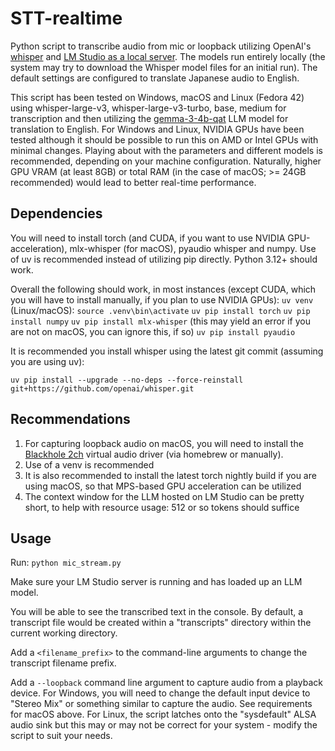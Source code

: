 # STT-realtime
Python script to transcribe audio from mic or loopback utilizing OpenAI's [whisper](https://github.com/openai/whisper) and [LM Studio as a local server](https://lmstudio.ai/docs/app/api/headless). The models run entirely locally (the system may try to download the Whisper model files for an initial run).
The default settings are configured to translate Japanese audio to English.

This script has been tested on Windows, macOS and Linux (Fedora 42) using whisper-large-v3, whisper-large-v3-turbo, base, medium for transcription and then utilizing the [gemma-3-4b-qat](https://huggingface.co/collections/google/gemma-3-qat-67ee61ccacbf2be4195c265b) LLM model for translation to English. For Windows and Linux, NVIDIA GPUs have been tested although it should be possible to run this on AMD or Intel GPUs with minimal changes. Playing about with the parameters and different models is recommended, depending on your machine configuration. Naturally, higher GPU VRAM (at least 8GB) or total RAM (in the case of macOS; >= 24GB recommended) would lead to better real-time performance.

## Dependencies
You will need to install torch (and CUDA, if you want to use NVIDIA GPU-acceleration), mlx-whisper (for macOS), pyaudio whisper and numpy. Use of uv is recommended instead of utilizing pip directly. Python 3.12+ should work.

Overall the following should work, in most instances (except CUDA, which you will have to install manually, if you plan to use NVIDIA GPUs):
`uv venv`
(Linux/macOS): `source .venv\bin\activate`
`uv pip install torch`
`uv pip install numpy`
`uv pip install mlx-whisper` (this may yield an error if you are not on macOS, you can ignore this, if so)
`uv pip install pyaudio`


It is recommended you install whisper using the latest git commit (assuming you are using uv):

`uv pip install --upgrade --no-deps --force-reinstall git+https://github.com/openai/whisper.git`


## Recommendations
1. For capturing loopback audio on macOS, you will need to install the [Blackhole 2ch](https://github.com/ExistentialAudio/BlackHole) virtual audio driver (via homebrew or manually). 
2. Use of a venv is recommended
3. It is also recommended to install the latest torch nightly build if you are using macOS, so that MPS-based GPU acceleration can be utilized
4. The context window for the LLM hosted on LM Studio can be pretty short, to help with resource usage: 512 or so tokens should suffice

## Usage
Run:
`python mic_stream.py`

Make sure your LM Studio server is running and has loaded up an LLM model.

You will be able to see the transcribed text in the console. By default, a transcript file would be created within a "transcripts" directory within the current working directory.

Add a `<filename_prefix>` to the command-line arguments to change the transcript filename prefix.

Add a `--loopback` command line argument to capture audio from a playback device. For Windows, you will need to change the default input device to "Stereo Mix" or something similar to capture the audio. See requirements for macOS above. For Linux, the script latches onto the "sysdefault" ALSA audio sink but this may or may not be correct for your system - modify the script to suit your needs.


